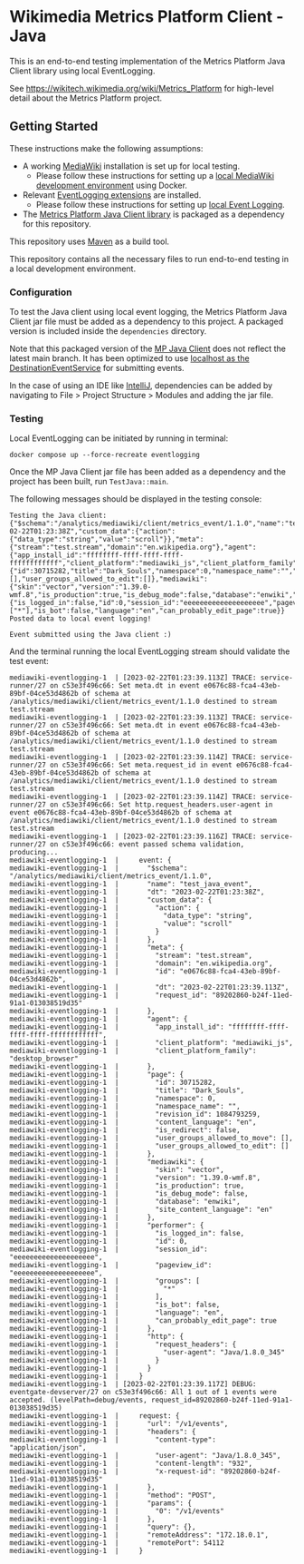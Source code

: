 # Wikimedia Metrics Platform Client - Java

This is an end-to-end testing implementation of the Metrics Platform Java Client library using local EventLogging.

See https://wikitech.wikimedia.org/wiki/Metrics_Platform for high-level detail about the Metrics Platform project.

## Getting Started

These instructions make the following assumptions:
- A working [MediaWiki](https://www.mediawiki.org/wiki/MediaWiki) installation is set up for local testing.
  - Please follow these instructions for setting up a [local MediaWiki development environment](https://gerrit.wikimedia.org/g/mediawiki/core/+/HEAD/DEVELOPERS.md) using Docker. 
- Relevant [EventLogging extensions](https://www.mediawiki.org/wiki/Extension:EventLogging) are installed.
  - Please follow these instructions for setting up [local Event Logging](https://www.mediawiki.org/wiki/MediaWiki-Docker/Configuration_recipes/EventLogging).
- The [Metrics Platform Java Client library](https://github.com/wikimedia/mediawiki-libs-metrics-platform/tree/master/java)
is packaged as a dependency for this repository.

This repository uses [Maven](https://maven.apache.org/index.html) as a build tool.

This repository contains all the necessary files to run end-to-end testing in a local development environment.

### Configuration

To test the Java client using local event logging, the Metrics Platform Java Client jar file must be added as a
dependency to this project. A packaged version is included inside the `dependencies` directory.

Note that this packaged version of the [MP Java Client](https://github.com/wikimedia/mediawiki-libs-metrics-platform/tree/master/java)
does not reflect the latest main branch. It has been optimized to use [localhost as the DestinationEventService](https://github.com/wikimedia/mediawiki-libs-metrics-platform/blob/master/java/src/main/java/org/wikimedia/metrics_platform/config/DestinationEventService.java#L26)
for submitting events.

In the case of using an IDE like [IntelliJ](https://www.jetbrains.com/idea/),
dependencies can be added by navigating to File > Project Structure > Modules and adding the jar file.

### Testing

Local EventLogging can be initiated by running in terminal:

```
docker compose up --force-recreate eventlogging
```

Once the MP Java Client jar file has been added as a dependency and the project has been built, run `TestJava::main`.

The following messages should be displayed in the testing console:
```
Testing the Java client:
{"$schema":"/analytics/mediawiki/client/metrics_event/1.1.0","name":"test_java_event","dt":"2023-02-22T01:23:38Z","custom_data":{"action":{"data_type":"string","value":"scroll"}},"meta":{"stream":"test.stream","domain":"en.wikipedia.org"},"agent":{"app_install_id":"ffffffff-ffff-ffff-ffff-ffffffffffff","client_platform":"mediawiki_js","client_platform_family":"desktop_browser"},"page":{"id":30715282,"title":"Dark_Souls","namespace":0,"namespace_name":"","revision_id":1084793259,"content_language":"en","is_redirect":false,"user_groups_allowed_to_move":[],"user_groups_allowed_to_edit":[]},"mediawiki":{"skin":"vector","version":"1.39.0-wmf.8","is_production":true,"is_debug_mode":false,"database":"enwiki","site_content_language":"en"},"performer":{"is_logged_in":false,"id":0,"session_id":"eeeeeeeeeeeeeeeeeeee","pageview_id":"eeeeeeeeeeeeeeeeeeee","groups":["*"],"is_bot":false,"language":"en","can_probably_edit_page":true}}
Posted data to local event logging!

Event submitted using the Java client :)
```

And the terminal running the local EventLogging stream should validate the test event:
```
mediawiki-eventlogging-1  | [2023-02-22T01:23:39.113Z] TRACE: service-runner/27 on c53e3f496c66: Set meta.dt in event e0676c88-fca4-43eb-89bf-04ce53d4862b of schema at /analytics/mediawiki/client/metrics_event/1.1.0 destined to stream test.stream
mediawiki-eventlogging-1  | [2023-02-22T01:23:39.113Z] TRACE: service-runner/27 on c53e3f496c66: Set meta.dt in event e0676c88-fca4-43eb-89bf-04ce53d4862b of schema at /analytics/mediawiki/client/metrics_event/1.1.0 destined to stream test.stream
mediawiki-eventlogging-1  | [2023-02-22T01:23:39.114Z] TRACE: service-runner/27 on c53e3f496c66: Set meta.request_id in event e0676c88-fca4-43eb-89bf-04ce53d4862b of schema at /analytics/mediawiki/client/metrics_event/1.1.0 destined to stream test.stream
mediawiki-eventlogging-1  | [2023-02-22T01:23:39.114Z] TRACE: service-runner/27 on c53e3f496c66: Set http.request_headers.user-agent in event e0676c88-fca4-43eb-89bf-04ce53d4862b of schema at /analytics/mediawiki/client/metrics_event/1.1.0 destined to stream test.stream
mediawiki-eventlogging-1  | [2023-02-22T01:23:39.116Z] TRACE: service-runner/27 on c53e3f496c66: event passed schema validation, producing...
mediawiki-eventlogging-1  |     event: {
mediawiki-eventlogging-1  |       "$schema": "/analytics/mediawiki/client/metrics_event/1.1.0",
mediawiki-eventlogging-1  |       "name": "test_java_event",
mediawiki-eventlogging-1  |       "dt": "2023-02-22T01:23:38Z",
mediawiki-eventlogging-1  |       "custom_data": {
mediawiki-eventlogging-1  |         "action": {
mediawiki-eventlogging-1  |           "data_type": "string",
mediawiki-eventlogging-1  |           "value": "scroll"
mediawiki-eventlogging-1  |         }
mediawiki-eventlogging-1  |       },
mediawiki-eventlogging-1  |       "meta": {
mediawiki-eventlogging-1  |         "stream": "test.stream",
mediawiki-eventlogging-1  |         "domain": "en.wikipedia.org",
mediawiki-eventlogging-1  |         "id": "e0676c88-fca4-43eb-89bf-04ce53d4862b",
mediawiki-eventlogging-1  |         "dt": "2023-02-22T01:23:39.113Z",
mediawiki-eventlogging-1  |         "request_id": "89202860-b24f-11ed-91a1-013038519d35"
mediawiki-eventlogging-1  |       },
mediawiki-eventlogging-1  |       "agent": {
mediawiki-eventlogging-1  |         "app_install_id": "ffffffff-ffff-ffff-ffff-ffffffffffff",
mediawiki-eventlogging-1  |         "client_platform": "mediawiki_js",
mediawiki-eventlogging-1  |         "client_platform_family": "desktop_browser"
mediawiki-eventlogging-1  |       },
mediawiki-eventlogging-1  |       "page": {
mediawiki-eventlogging-1  |         "id": 30715282,
mediawiki-eventlogging-1  |         "title": "Dark_Souls",
mediawiki-eventlogging-1  |         "namespace": 0,
mediawiki-eventlogging-1  |         "namespace_name": "",
mediawiki-eventlogging-1  |         "revision_id": 1084793259,
mediawiki-eventlogging-1  |         "content_language": "en",
mediawiki-eventlogging-1  |         "is_redirect": false,
mediawiki-eventlogging-1  |         "user_groups_allowed_to_move": [],
mediawiki-eventlogging-1  |         "user_groups_allowed_to_edit": []
mediawiki-eventlogging-1  |       },
mediawiki-eventlogging-1  |       "mediawiki": {
mediawiki-eventlogging-1  |         "skin": "vector",
mediawiki-eventlogging-1  |         "version": "1.39.0-wmf.8",
mediawiki-eventlogging-1  |         "is_production": true,
mediawiki-eventlogging-1  |         "is_debug_mode": false,
mediawiki-eventlogging-1  |         "database": "enwiki",
mediawiki-eventlogging-1  |         "site_content_language": "en"
mediawiki-eventlogging-1  |       },
mediawiki-eventlogging-1  |       "performer": {
mediawiki-eventlogging-1  |         "is_logged_in": false,
mediawiki-eventlogging-1  |         "id": 0,
mediawiki-eventlogging-1  |         "session_id": "eeeeeeeeeeeeeeeeeeee",
mediawiki-eventlogging-1  |         "pageview_id": "eeeeeeeeeeeeeeeeeeee",
mediawiki-eventlogging-1  |         "groups": [
mediawiki-eventlogging-1  |           "*"
mediawiki-eventlogging-1  |         ],
mediawiki-eventlogging-1  |         "is_bot": false,
mediawiki-eventlogging-1  |         "language": "en",
mediawiki-eventlogging-1  |         "can_probably_edit_page": true
mediawiki-eventlogging-1  |       },
mediawiki-eventlogging-1  |       "http": {
mediawiki-eventlogging-1  |         "request_headers": {
mediawiki-eventlogging-1  |           "user-agent": "Java/1.8.0_345"
mediawiki-eventlogging-1  |         }
mediawiki-eventlogging-1  |       }
mediawiki-eventlogging-1  |     }
mediawiki-eventlogging-1  | [2023-02-22T01:23:39.117Z] DEBUG: eventgate-devserver/27 on c53e3f496c66: All 1 out of 1 events were accepted. (levelPath=debug/events, request_id=89202860-b24f-11ed-91a1-013038519d35)
mediawiki-eventlogging-1  |     request: {
mediawiki-eventlogging-1  |       "url": "/v1/events",
mediawiki-eventlogging-1  |       "headers": {
mediawiki-eventlogging-1  |         "content-type": "application/json",
mediawiki-eventlogging-1  |         "user-agent": "Java/1.8.0_345",
mediawiki-eventlogging-1  |         "content-length": "932",
mediawiki-eventlogging-1  |         "x-request-id": "89202860-b24f-11ed-91a1-013038519d35"
mediawiki-eventlogging-1  |       },
mediawiki-eventlogging-1  |       "method": "POST",
mediawiki-eventlogging-1  |       "params": {
mediawiki-eventlogging-1  |         "0": "/v1/events"
mediawiki-eventlogging-1  |       },
mediawiki-eventlogging-1  |       "query": {},
mediawiki-eventlogging-1  |       "remoteAddress": "172.18.0.1",
mediawiki-eventlogging-1  |       "remotePort": 54112
mediawiki-eventlogging-1  |     }
```

